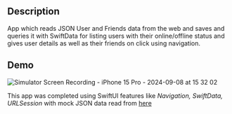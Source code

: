 ## Description
App which reads JSON User and Friends data from the web and saves and queries it with SwiftData for listing users with their online/offline status and gives user details as well as their friends on click using navigation.


## Demo
![Simulator Screen Recording - iPhone 15 Pro - 2024-09-08 at 15 32 02](https://github.com/user-attachments/assets/623ca886-64da-44be-a251-bda5cb043c57)



This app was completed using SwiftUI features like _Navigation, SwiftData, URLSession_ with mock JSON data read from [here](https://www.hackingwithswift.com/samples/friendface.json)
